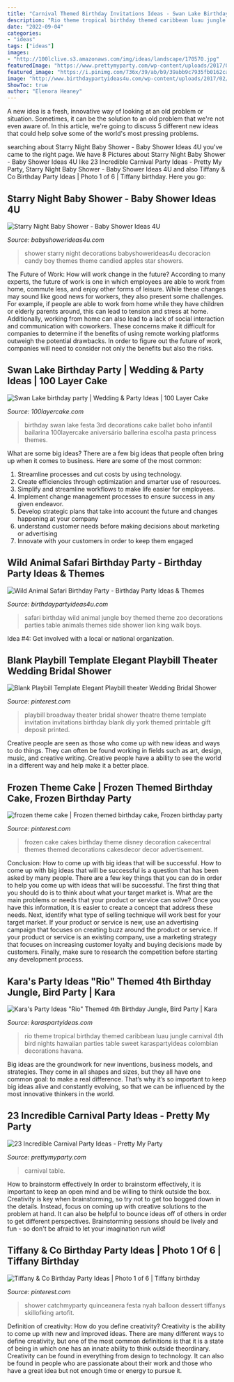 ```yaml
---
title: "Carnival Themed Birthday Invitations Ideas - Swan Lake Birthday Party"
description: "Rio theme tropical birthday themed caribbean luau jungle carnival 4th bird nights hawaiian parties table sweet karaspartyideas colombian decorations havana"
date: "2022-09-04"
categories:
- "ideas"
tags: ["ideas"]
images:
- "http://100lclive.s3.amazonaws.com/img/ideas/landscape/170570.jpg"
featuredImage: "https://www.prettymyparty.com/wp-content/uploads/2017/08/Carnival-Party-Table.jpg"
featured_image: "https://i.pinimg.com/736x/39/ab/b9/39abb9c7935fb0162cae9b7fadedc246.jpg"
image: "http://www.birthdaypartyideas4u.com/wp-content/uploads/2017/02/Wild-Animal-Safari-Birthday-Party-Ideas-600x900.jpg"
ShowToc: true
author: "Elenora Heaney"
---
```



A new idea is a fresh, innovative way of looking at an old problem or situation. Sometimes, it can be the solution to an old problem that we're not even aware of. In this article, we're going to discuss 5 different new ideas that could help solve some of the world's most pressing problems.

	

		
searching about Starry Night Baby Shower - Baby Shower Ideas 4U you've came to the right page. We have 8 Pictures about Starry Night Baby Shower - Baby Shower Ideas 4U like 23 Incredible Carnival Party Ideas - Pretty My Party, Starry Night Baby Shower - Baby Shower Ideas 4U and also Tiffany &amp; Co Birthday Party Ideas | Photo 1 of 6 | Tiffany birthday. Here you go:
		
    
## Starry Night Baby Shower - Baby Shower Ideas 4U

<img loading=lazy src="https://babyshowerideas4u.com/wp-content/uploads/2016/09/Starry-Night-Baby-Shower-Candied-Apples.jpg" onerror="this.onerror=null;this.src='https://tse3.mm.bing.net/th?id=OIP.d3Oqj8h7n6iIgZmco2JIUQHaJ4&amp;pid=15.1';" alt="Starry Night Baby Shower - Baby Shower Ideas 4U">

_Source: babyshowerideas4u.com_

>shower starry night decorations babyshowerideas4u decoracion candy boy themes theme candied apples star showers. 

	

The Future of Work: How will work change in the future?
According to many experts, the future of work is one in which employees are able to work from home, commute less, and enjoy other forms of leisure. While these changes may sound like good news for workers, they also present some challenges. For example, if people are able to work from home while they have children or elderly parents around, this can lead to tension and stress at home. Additionally, working from home can also lead to a lack of social interaction and communication with coworkers. These concerns make it difficult for companies to determine if the benefits of using remote working platforms outweigh the potential drawbacks. In order to figure out the future of work, companies will need to consider not only the benefits but also the risks.

    
## Swan Lake Birthday Party | Wedding &amp; Party Ideas | 100 Layer Cake

<img loading=lazy src="http://100lclive.s3.amazonaws.com/img/ideas/landscape/170570.jpg" onerror="this.onerror=null;this.src='https://tse3.mm.bing.net/th?id=OIP.17uhFTcGJapettRFJNnCnAHaLH&amp;pid=15.1';" alt="Swan Lake birthday party | Wedding &amp; Party Ideas | 100 Layer Cake">

_Source: 100layercake.com_

>birthday swan lake festa 3rd decorations cake ballet boho infantil bailarina 100layercake aniversário ballerina escolha pasta princess themes. 

	

What are some big ideas?
There are a few big ideas that people often bring up when it comes to business. Here are some of the most common:
1. Streamline processes and cut costs by using technology.
2. Create efficiencies through optimization and smarter use of resources.
3. Simplify and streamline workflows to make life easier for employees.
4. Implement change management processes to ensure success in any given endeavor. 
5. Develop strategic plans that take into account the future and changes happening at your company 
6. understand customer needs before making decisions about marketing or advertising 
7. Innovate with your customers in order to keep them engaged 

    
## Wild Animal Safari Birthday Party - Birthday Party Ideas &amp; Themes

<img loading=lazy src="http://www.birthdaypartyideas4u.com/wp-content/uploads/2017/02/Wild-Animal-Safari-Birthday-Party-Ideas-600x900.jpg" onerror="this.onerror=null;this.src='https://tse2.mm.bing.net/th?id=OIP.YazVfj9X33uohWQH3eug-wHaLH&amp;pid=15.1';" alt="Wild Animal Safari Birthday Party - Birthday Party Ideas &amp; Themes">

_Source: birthdaypartyideas4u.com_

>safari birthday wild animal jungle boy themed theme zoo decorations parties table animals themes side shower lion king walk boys. 

	

Idea #4: Get involved with a local or national organization.
 

    
## Blank Playbill Template Elegant Playbill Theater Wedding Bridal Shower

<img loading=lazy src="https://i.pinimg.com/736x/39/ab/b9/39abb9c7935fb0162cae9b7fadedc246.jpg" onerror="this.onerror=null;this.src='https://tse2.mm.bing.net/th?id=OIP.9XiMsbJm8zwe_9XNsF4ApAHaKf&amp;pid=15.1';" alt="Blank Playbill Template Elegant Playbill theater Wedding Bridal Shower">

_Source: pinterest.com_

>playbill broadway theater bridal shower theatre theme template invitation invitations birthday blank diy york themed printable gift deposit printed. 

	

Creative people are seen as those who come up with new ideas and ways to do things. They can often be found working in fields such as art, design, music, and creative writing. Creative people have a ability to see the world in a different way and help make it a better place.

    
## Frozen Theme Cake | Frozen Themed Birthday Cake, Frozen Birthday Party

<img loading=lazy src="https://i.pinimg.com/736x/88/99/be/8899be417e719eab6d06cee25b6c9780--frozen-theme-cake-theme-cakes.jpg" onerror="this.onerror=null;this.src='https://tse2.mm.bing.net/th?id=OIP.B4QqwVPfxjIKKqZCdAeinwDYEg&amp;pid=15.1';" alt="frozen theme cake | Frozen themed birthday cake, Frozen birthday party">

_Source: pinterest.com_

>frozen cake cakes birthday theme disney decoration cakecentral themes themed decorations cakesdecor decor advertisement. 

	

Conclusion: How to come up with big ideas that will be successful.
How to come up with big ideas that will be successful is a question that has been asked by many people. There are a few key things that you can do in order to help you come up with ideas that will be successful. The first thing that you should do is to think about what your target market is. What are the main problems or needs that your product or service can solve? Once you have this information, it is easier to create a concept that address these needs. Next, identify what type of selling technique will work best for your target market. If your product or service is new, use an advertising campaign that focuses on creating buzz around the product or service. If your product or service is an existing company, use a marketing strategy that focuses on increasing customer loyalty and buying decisions made by customers. Finally, make sure to research the competition before starting any development process.

    
## Kara&#039;s Party Ideas &quot;Rio&quot; Themed 4th Birthday Jungle, Bird Party | Kara

<img loading=lazy src="http://www.karaspartyideas.com/wp-content/uploads/2012/06/301792_297076123720054_820311155_n_600x898.jpg" onerror="this.onerror=null;this.src='https://tse4.mm.bing.net/th?id=OIP.gRNms9EqEFCPEHGpX3fVrQHaLF&amp;pid=15.1';" alt="Kara&#039;s Party Ideas &quot;Rio&quot; Themed 4th Birthday Jungle, Bird Party | Kara">

_Source: karaspartyideas.com_

>rio theme tropical birthday themed caribbean luau jungle carnival 4th bird nights hawaiian parties table sweet karaspartyideas colombian decorations havana. 

	

Big ideas are the groundwork for new inventions, business models, and strategies. They come in all shapes and sizes, but they all have one common goal: to make a real difference. That’s why it’s so important to keep big ideas alive and constantly evolving, so that we can be influenced by the most innovative thinkers in the world.

    
## 23 Incredible Carnival Party Ideas - Pretty My Party

<img loading=lazy src="https://www.prettymyparty.com/wp-content/uploads/2017/08/Carnival-Party-Table.jpg" onerror="this.onerror=null;this.src='https://tse2.mm.bing.net/th?id=OIP.oobAT2dDkZx-_ypLtuhKHQHaKY&amp;pid=15.1';" alt="23 Incredible Carnival Party Ideas - Pretty My Party">

_Source: prettymyparty.com_

>carnival table. 

	

How to brainstorm effectively
In order to brainstorm effectively, it is important to keep an open mind and be willing to think outside the box. Creativity is key when brainstorming, so try not to get too bogged down in the details. Instead, focus on coming up with creative solutions to the problem at hand. It can also be helpful to bounce ideas off of others in order to get different perspectives. Brainstorming sessions should be lively and fun - so don't be afraid to let your imagination run wild!

    
## Tiffany &amp; Co Birthday Party Ideas | Photo 1 Of 6 | Tiffany Birthday

<img loading=lazy src="https://i.pinimg.com/736x/16/f4/d1/16f4d19da03a6874ae46cfe0ee048832.jpg" onerror="this.onerror=null;this.src='https://tse1.mm.bing.net/th?id=OIP.uGPtVs1EJNSijw6cLKQrZwHaJ3&amp;pid=15.1';" alt="Tiffany &amp; Co Birthday Party Ideas | Photo 1 of 6 | Tiffany birthday">

_Source: pinterest.com_

>shower catchmyparty quinceanera festa nyah balloon dessert tiffanys skillofking artofit. 

	

Definition of creativity: How do you define creativity?
Creativity is the ability to come up with new and improved ideas. There are many different ways to define creativity, but one of the most common definitions is that it is a state of being in which one has an innate ability to think outside theordinary. Creativity can be found in everything from design to technology. It can also be found in people who are passionate about their work and those who have a great idea but not enough time or energy to pursue it.

